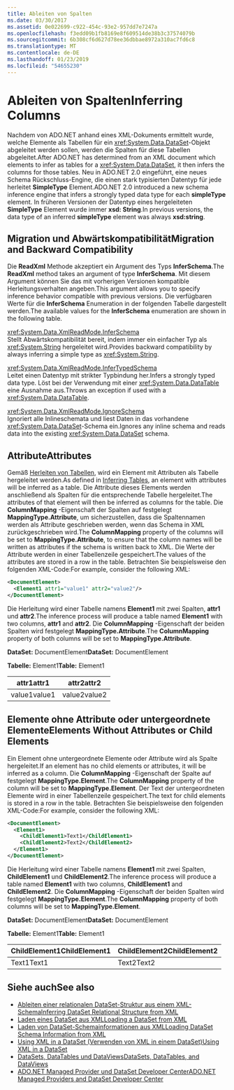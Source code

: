```yaml
---
title: Ableiten von Spalten
ms.date: 03/30/2017
ms.assetid: 0e022699-c922-454c-93e2-957dd7e7247a
ms.openlocfilehash: f3edd09b1fb8169e8f609514de38b3c37574079b
ms.sourcegitcommit: 6b308cf6d627d78ee36dbbae8972a310ac7fd6c8
ms.translationtype: MT
ms.contentlocale: de-DE
ms.lasthandoff: 01/23/2019
ms.locfileid: "54655230"
---
```

# <a name="inferring-columns"></a><span data-ttu-id="03244-102">Ableiten von Spalten</span><span class="sxs-lookup"><span data-stu-id="03244-102">Inferring Columns</span></span>
<span data-ttu-id="03244-103">Nachdem von ADO.NET anhand eines XML-Dokuments ermittelt wurde, welche Elemente als Tabellen für ein <xref:System.Data.DataSet>-Objekt abgeleitet werden sollen, werden die Spalten für diese Tabellen abgeleitet.</span><span class="sxs-lookup"><span data-stu-id="03244-103">After ADO.NET has determined from an XML document which elements to infer as tables for a <xref:System.Data.DataSet>, it then infers the columns for those tables.</span></span> <span data-ttu-id="03244-104">Neu in ADO.NET 2.0 eingeführt, eine neues Schema Rückschluss-Engine, die einen stark typisierten Datentyp für jede herleitet **SimpleType** Element.</span><span class="sxs-lookup"><span data-stu-id="03244-104">ADO.NET 2.0 introduced a new schema inference engine that infers a strongly typed data type for each **simpleType** element.</span></span> <span data-ttu-id="03244-105">In früheren Versionen der Datentyp eines hergeleiteten **SimpleType** Element wurde immer **xsd: String**.</span><span class="sxs-lookup"><span data-stu-id="03244-105">In previous versions, the data type of an inferred **simpleType** element was always **xsd:string**.</span></span>  
  
## <a name="migration-and-backward-compatibility"></a><span data-ttu-id="03244-106">Migration und Abwärtskompatibilität</span><span class="sxs-lookup"><span data-stu-id="03244-106">Migration and Backward Compatibility</span></span>  
 <span data-ttu-id="03244-107">Die **ReadXml** Methode akzeptiert ein Argument des Typs **InferSchema**.</span><span class="sxs-lookup"><span data-stu-id="03244-107">The **ReadXml** method takes an argument of type **InferSchema**.</span></span> <span data-ttu-id="03244-108">Mit diesem Argument können Sie das mit vorherigen Versionen kompatible Herleitungsverhalten angeben.</span><span class="sxs-lookup"><span data-stu-id="03244-108">This argument allows you to specify inference behavior compatible with previous versions.</span></span> <span data-ttu-id="03244-109">Die verfügbaren Werte für die **InferSchema** Enumeration in der folgenden Tabelle dargestellt werden.</span><span class="sxs-lookup"><span data-stu-id="03244-109">The available values for the **InferSchema** enumeration are shown in the following table.</span></span>  
  
 <xref:System.Data.XmlReadMode.InferSchema>  
 <span data-ttu-id="03244-110">Stellt Abwärtskompatibilität bereit, indem immer ein einfacher Typ als <xref:System.String> hergeleitet wird.</span><span class="sxs-lookup"><span data-stu-id="03244-110">Provides backward compatibility by always inferring a simple type as <xref:System.String>.</span></span>  
  
 <xref:System.Data.XmlReadMode.InferTypedSchema>  
 <span data-ttu-id="03244-111">Leitet einen Datentyp mit strikter Typbindung her.</span><span class="sxs-lookup"><span data-stu-id="03244-111">Infers a strongly typed data type.</span></span> <span data-ttu-id="03244-112">Löst bei der Verwendung mit einer <xref:System.Data.DataTable> eine Ausnahme aus.</span><span class="sxs-lookup"><span data-stu-id="03244-112">Throws an exception if used with a <xref:System.Data.DataTable>.</span></span>  
  
 <xref:System.Data.XmlReadMode.IgnoreSchema>  
 <span data-ttu-id="03244-113">Ignoriert alle Inlineschemata und liest Daten in das vorhandene <xref:System.Data.DataSet>-Schema ein.</span><span class="sxs-lookup"><span data-stu-id="03244-113">Ignores any inline schema and reads data into the existing <xref:System.Data.DataSet> schema.</span></span>  
  
## <a name="attributes"></a><span data-ttu-id="03244-114">Attribute</span><span class="sxs-lookup"><span data-stu-id="03244-114">Attributes</span></span>  
 <span data-ttu-id="03244-115">Gemäß [Herleiten von Tabellen](../../../../../docs/framework/data/adonet/dataset-datatable-dataview/inferring-tables.md), wird ein Element mit Attributen als Tabelle hergeleitet werden.</span><span class="sxs-lookup"><span data-stu-id="03244-115">As defined in [Inferring Tables](../../../../../docs/framework/data/adonet/dataset-datatable-dataview/inferring-tables.md), an element with attributes will be inferred as a table.</span></span> <span data-ttu-id="03244-116">Die Attribute dieses Elements werden anschließend als Spalten für die entsprechende Tabelle hergeleitet.</span><span class="sxs-lookup"><span data-stu-id="03244-116">The attributes of that element will then be inferred as columns for the table.</span></span> <span data-ttu-id="03244-117">Die **ColumnMapping** -Eigenschaft der Spalten auf festgelegt **MappingType.Attribute**, um sicherzustellen, dass die Spaltennamen werden als Attribute geschrieben werden, wenn das Schema in XML zurückgeschrieben wird.</span><span class="sxs-lookup"><span data-stu-id="03244-117">The **ColumnMapping** property of the columns will be set to **MappingType.Attribute**, to ensure that the column names will be written as attributes if the schema is written back to XML.</span></span> <span data-ttu-id="03244-118">Die Werte der Attribute werden in einer Tabellenzeile gespeichert.</span><span class="sxs-lookup"><span data-stu-id="03244-118">The values of the attributes are stored in a row in the table.</span></span> <span data-ttu-id="03244-119">Betrachten Sie beispielsweise den folgenden XML-Code:</span><span class="sxs-lookup"><span data-stu-id="03244-119">For example, consider the following XML:</span></span>  
  
```xml  
<DocumentElement>  
  <Element1 attr1="value1" attr2="value2"/>  
</DocumentElement>  
```  
  
 <span data-ttu-id="03244-120">Die Herleitung wird einer Tabelle namens **Element1** mit zwei Spalten, **attr1** und **attr2**.</span><span class="sxs-lookup"><span data-stu-id="03244-120">The inference process will produce a table named **Element1** with two columns, **attr1** and **attr2**.</span></span> <span data-ttu-id="03244-121">Die **ColumnMapping** -Eigenschaft der beiden Spalten wird festgelegt **MappingType.Attribute**.</span><span class="sxs-lookup"><span data-stu-id="03244-121">The **ColumnMapping** property of both columns will be set to **MappingType.Attribute**.</span></span>  
  
 <span data-ttu-id="03244-122">**DataSet:** DocumentElement</span><span class="sxs-lookup"><span data-stu-id="03244-122">**DataSet:** DocumentElement</span></span>  
  
 <span data-ttu-id="03244-123">**Tabelle:** Element1</span><span class="sxs-lookup"><span data-stu-id="03244-123">**Table:** Element1</span></span>  
  
|<span data-ttu-id="03244-124">attr1</span><span class="sxs-lookup"><span data-stu-id="03244-124">attr1</span></span>|<span data-ttu-id="03244-125">attr2</span><span class="sxs-lookup"><span data-stu-id="03244-125">attr2</span></span>|  
|-----------|-----------|  
|<span data-ttu-id="03244-126">value1</span><span class="sxs-lookup"><span data-stu-id="03244-126">value1</span></span>|<span data-ttu-id="03244-127">value2</span><span class="sxs-lookup"><span data-stu-id="03244-127">value2</span></span>|  
  
## <a name="elements-without-attributes-or-child-elements"></a><span data-ttu-id="03244-128">Elemente ohne Attribute oder untergeordnete Elemente</span><span class="sxs-lookup"><span data-stu-id="03244-128">Elements Without Attributes or Child Elements</span></span>  
 <span data-ttu-id="03244-129">Ein Element ohne untergeordnete Elemente oder Attribute wird als Spalte hergeleitet.</span><span class="sxs-lookup"><span data-stu-id="03244-129">If an element has no child elements or attributes, it will be inferred as a column.</span></span> <span data-ttu-id="03244-130">Die **ColumnMapping** -Eigenschaft der Spalte auf festgelegt **MappingType.Element**.</span><span class="sxs-lookup"><span data-stu-id="03244-130">The **ColumnMapping** property of the column will be set to **MappingType.Element**.</span></span> <span data-ttu-id="03244-131">Der Text der untergeordneten Elemente wird in einer Tabellenzeile gespeichert.</span><span class="sxs-lookup"><span data-stu-id="03244-131">The text for child elements is stored in a row in the table.</span></span> <span data-ttu-id="03244-132">Betrachten Sie beispielsweise den folgenden XML-Code:</span><span class="sxs-lookup"><span data-stu-id="03244-132">For example, consider the following XML:</span></span>  
  
```xml  
<DocumentElement>  
  <Element1>  
    <ChildElement1>Text1</ChildElement1>  
    <ChildElement2>Text2</ChildElement2>  
  </Element1>  
</DocumentElement>  
```  
  
 <span data-ttu-id="03244-133">Die Herleitung wird einer Tabelle namens **Element1** mit zwei Spalten, **ChildElement1** und **ChildElement2**.</span><span class="sxs-lookup"><span data-stu-id="03244-133">The inference process will produce a table named **Element1** with two columns, **ChildElement1** and **ChildElement2**.</span></span> <span data-ttu-id="03244-134">Die **ColumnMapping** -Eigenschaft der beiden Spalten wird festgelegt **MappingType.Element**.</span><span class="sxs-lookup"><span data-stu-id="03244-134">The **ColumnMapping** property of both columns will be set to **MappingType.Element**.</span></span>  
  
 <span data-ttu-id="03244-135">**DataSet:** DocumentElement</span><span class="sxs-lookup"><span data-stu-id="03244-135">**DataSet:** DocumentElement</span></span>  
  
 <span data-ttu-id="03244-136">**Tabelle:** Element1</span><span class="sxs-lookup"><span data-stu-id="03244-136">**Table:** Element1</span></span>  
  
|<span data-ttu-id="03244-137">ChildElement1</span><span class="sxs-lookup"><span data-stu-id="03244-137">ChildElement1</span></span>|<span data-ttu-id="03244-138">ChildElement2</span><span class="sxs-lookup"><span data-stu-id="03244-138">ChildElement2</span></span>|  
|-------------------|-------------------|  
|<span data-ttu-id="03244-139">Text1</span><span class="sxs-lookup"><span data-stu-id="03244-139">Text1</span></span>|<span data-ttu-id="03244-140">Text2</span><span class="sxs-lookup"><span data-stu-id="03244-140">Text2</span></span>|  
  
## <a name="see-also"></a><span data-ttu-id="03244-141">Siehe auch</span><span class="sxs-lookup"><span data-stu-id="03244-141">See also</span></span>
- [<span data-ttu-id="03244-142">Ableiten einer relationalen DataSet-Struktur aus einem XML-Schema</span><span class="sxs-lookup"><span data-stu-id="03244-142">Inferring DataSet Relational Structure from XML</span></span>](../../../../../docs/framework/data/adonet/dataset-datatable-dataview/inferring-dataset-relational-structure-from-xml.md)
- [<span data-ttu-id="03244-143">Laden eines DataSet aus XML</span><span class="sxs-lookup"><span data-stu-id="03244-143">Loading a DataSet from XML</span></span>](../../../../../docs/framework/data/adonet/dataset-datatable-dataview/loading-a-dataset-from-xml.md)
- [<span data-ttu-id="03244-144">Laden von DataSet-Schemainformationen aus XML</span><span class="sxs-lookup"><span data-stu-id="03244-144">Loading DataSet Schema Information from XML</span></span>](../../../../../docs/framework/data/adonet/dataset-datatable-dataview/loading-dataset-schema-information-from-xml.md)
- [<span data-ttu-id="03244-145">Using XML in a DataSet (Verwenden von XML in einem DataSet)</span><span class="sxs-lookup"><span data-stu-id="03244-145">Using XML in a DataSet</span></span>](../../../../../docs/framework/data/adonet/dataset-datatable-dataview/using-xml-in-a-dataset.md)
- [<span data-ttu-id="03244-146">DataSets, DataTables und DataViews</span><span class="sxs-lookup"><span data-stu-id="03244-146">DataSets, DataTables, and DataViews</span></span>](../../../../../docs/framework/data/adonet/dataset-datatable-dataview/index.md)
- [<span data-ttu-id="03244-147">ADO.NET Managed Provider und DataSet Developer Center</span><span class="sxs-lookup"><span data-stu-id="03244-147">ADO.NET Managed Providers and DataSet Developer Center</span></span>](https://go.microsoft.com/fwlink/?LinkId=217917)
